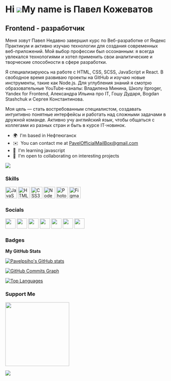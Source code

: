 Hi ![](https://user-images.githubusercontent.com/18350557/176309783-0785949b-9127-417c-8b55-ab5a4333674e.gif)My name is Павел Кожеватов
=======================================================================================================================================

Frontend - разработчик
----------------------

Меня зовут Павел Недавно завершил курс по Веб-разработке от Яндекс Практикум и активно изучаю технологии для создания современных веб-приложений. Мой выбор профессии был осознанным: я всегда увлекался технологиями и хотел применить свои аналитические и творческие способности в сфере разработки.

Я специализируюсь на работе с HTML, CSS, SCSS, JavaScript и React. В свободное время развиваю проекты на GitHub и изучаю новые инструменты, такие как Node.js. Для углубления знаний я смотрю образовательные YouTube-каналы: Владилена Минина, Школу itproger, Yandex for Frontend, Александра Ильина про IT, Гошу Дударя, Bogdan Stashchuk и Сергея Константинова.

Моя цель — стать востребованным специалистом, создавать интуитивно понятные интерфейсы и работать над сложными задачами в дружной команде. Активно учу английский язык, чтобы общаться с коллегами из разных стран и быть в курсе IT-новинок.

* 🌍  I'm based in Нефтеюганск
* ✉️  You can contact me at [PavelOfficialMailBox@gmail.com](mailto:PavelOfficialMailBox@gmail.com)
* 🧠  I'm learning javascript
* 🤝  I'm open to collaborating on interesting projects

<a href="https://www.twitch.tv/Pavelpsiho" target="_blank" rel="noreferrer"><img
src="https://img.shields.io/twitch/status/Pavelpsiho?logo=twitchsx&style=for-the-badge&color=0891b2&labelColor=1c1917&label=TWITCH+STATUS" /></a>

### Skills


<p align="left">
<a href="https://developer.mozilla.org/en-US/docs/Web/JavaScript" target="_blank" rel="noreferrer"><img src="https://raw.githubusercontent.com/danielcranney/readme-generator/main/public/icons/skills/javascript-colored.svg" width="36" height="36" alt="JavaScript" /></a>
<!--a href="https://www.typescriptlang.org/" target="_blank" rel="noreferrer"><img src="https://raw.githubusercontent.com/danielcranney/readme-generator/main/public/icons/skills/typescript-colored.svg" width="36" height="36" alt="TypeScript" /></a>
-->
<a href="https://developer.mozilla.org/en-US/docs/Glossary/HTML5" target="_blank" rel="noreferrer"><img src="https://raw.githubusercontent.com/danielcranney/readme-generator/main/public/icons/skills/html5-colored.svg" width="36" height="36" alt="HTML5" /></a>
<a href="https://www.w3.org/TR/CSS/#css" target="_blank" rel="noreferrer"><img src="https://raw.githubusercontent.com/danielcranney/readme-generator/main/public/icons/skills/css3-colored.svg" width="36" height="36" alt="CSS3" /></a>
<!--<a href="https://getbootstrap.com/" target="_blank" rel="noreferrer"><img src="https://raw.githubusercontent.com/danielcranney/readme-generator/main/public/icons/skills/bootstrap-colored.svg" width="36" height="36" alt="Bootstrap" /></a>
-->
<a href="https://nodejs.org/en/" target="_blank" rel="noreferrer"><img src="https://raw.githubusercontent.com/danielcranney/readme-generator/main/public/icons/skills/nodejs-colored.svg" width="36" height="36" alt="NodeJS" /></a>
<a href="https://www.adobe.com/uk/products/photoshop.html" target="_blank" rel="noreferrer"><img src="https://raw.githubusercontent.com/danielcranney/readme-generator/main/public/icons/skills/photoshop-colored.svg" width="36" height="36" alt="Photoshop" /></a>
<a href="https://www.figma.com/" target="_blank" rel="noreferrer"><img src="https://raw.githubusercontent.com/danielcranney/readme-generator/main/public/icons/skills/figma-colored.svg" width="36" height="36" alt="Figma" /></a>
</p>


### Socials

<p align="left"> <a href="https://discord.com/users/Pavelpsiho" target="_blank" rel="noreferrer"><img src="https://raw.githubusercontent.com/danielcranney/readme-generator/main/public/icons/socials/discord.svg" width="32" height="32" /></a> <a href="https://www.facebook.com/Pavelpsiho" target="_blank" rel="noreferrer"><img src="https://raw.githubusercontent.com/danielcranney/readme-generator/main/public/icons/socials/facebook.svg" width="32" height="32" /></a> <a href="https://www.github.com/Pavelpsiho" target="_blank" rel="noreferrer"><img src="https://raw.githubusercontent.com/danielcranney/readme-generator/main/public/icons/socials/github.svg" width="32" height="32" /></a> <a href="http://www.instagram.com/Pavelpsiho" target="_blank" rel="noreferrer"><img src="https://raw.githubusercontent.com/danielcranney/readme-generator/main/public/icons/socials/instagram.svg" width="32" height="32" /></a> <a href="https://www.twitter.com/Pavelpsiho" target="_blank" rel="noreferrer"><img src="https://raw.githubusercontent.com/danielcranney/readme-generator/main/public/icons/socials/twitter.svg" width="32" height="32" /></a> <a href="https://www.youtube.com/c/Pavelpsiho" target="_blank" rel="noreferrer"><img src="https://raw.githubusercontent.com/danielcranney/readme-generator/main/public/icons/socials/youtube.svg" width="32" height="32" /></a> <a href="https://www.twitch.tv/Pavelpsiho" target="_blank" rel="noreferrer"><img src="https://raw.githubusercontent.com/danielcranney/readme-generator/main/public/icons/socials/twitch.svg" width="32" height="32" /></a></p>

### Badges

<b>My GitHub Stats</b>

<a href="http://www.github.com/Pavelpsiho"><img src="https://github-readme-stats.vercel.app/api?username=Pavelpsiho&show_icons=true&hide=&count_private=true&title_color=0891b2&text_color=ffffff&icon_color=0891b2&bg_color=1c1917&hide_border=true&show_icons=true" alt="Pavelpsiho's GitHub stats" /></a>

<a href="http://www.github.com/Pavelpsiho"><img src="https://github-readme-activity-graph.cyclic.app/graph?username=Pavelpsiho&bg_color=1c1917&color=ffffff&line=0891b2&point=ffffff&area_color=1c1917&area=true&hide_border=true&custom_title=GitHub%20Commits%20Graph" alt="GitHub Commits Graph" /></a>

<a href="https://github.com/Pavelpsiho" align="left"><img src="https://github-readme-stats.vercel.app/api/top-langs/?username=Pavelpsiho&langs_count=10&title_color=0891b2&text_color=ffffff&icon_color=0891b2&bg_color=1c1917&hide_border=true&locale=en&custom_title=Top%20%Languages" alt="Top Languages" /></a>

### Support Me

<a href="https://www.buymeacoffee.com/pavelpsiho"><img src="https://cdn.buymeacoffee.com/buttons/v2/default-yellow.png" width="200" /></a>

![](https://steamuserimages-a.akamaihd.net/ugc/1010400569440695577/10832A9A11DCD3914D5BDC2CD2834BC5748EB23E/?imw=512&amp;imh=255&amp;ima=fit&amp;impolicy=Letterbox&amp;imcolor=%23000000&amp;letterbox=true)
